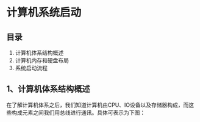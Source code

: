 # 计算机系统启动
## **目录**
1. 计算机体系结构概述
2. 计算机内存和硬盘布局
3. 系统启动流程

## 1、计算机体系结构概述
在了解计算机体系之后，我们知道计算机由CPU、IO设备以及存储器构成，而这些构成元素之间我们用总线进行通讯。具体可表示为下图：


